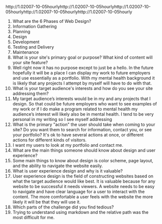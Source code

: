 <?xml version="1.0" encoding="UTF-8"?><urlset xmlns="http://www.sitemaps.org/schemas/sitemap/0.9"><url><loc>http://</loc><priority>1.0</priority><lastmod>2007-10-05</lastmod><changefreq>hourly</changefreq></url><url><loc>http://</loc><priority>1.0</priority><lastmod>2007-10-05</lastmod><changefreq>hourly</changefreq></url><url><loc>http://</loc><priority>1.0</priority><lastmod>2007-10-05</lastmod><changefreq>hourly</changefreq></url><url><loc>http://</loc><priority>1.0</priority><lastmod>2007-10-05</lastmod><changefreq>hourly</changefreq></url><url><loc>http://</loc><priority>1.0</priority><lastmod>2007-10-05</lastmod><changefreq>hourly</changefreq></url></urlset>


1.	What are the 6 Phases of Web Design?
1.	Information Gathering
2.	Planning
3.	Design
4.	Development
5.	Testing and Delivery
6.	Maintenance
2.	What is your site's primary goal or purpose? What kind of content will your site feature?
1.	Well right now it has no purpose except to just be a hello. In the future hopefully it will be a place I can display my work to future employers and use essentially as a portfolio. With my mental health background it is likely that any projects I attempt by myself will have to do with that. 
3.	What is your target audience's interests and how do you see your site addressing them?
1.	My target audience’s interests would be in my and any projects that I design. So that could be future employers who want to see examples of my work or if I do make a program related to mental health my audience’s interest will likely also be in mental health. I tend to be very personal in my writing so I see myself addressing 
4.	What is the primary "action" the user should take when coming to your site? Do you want them to search for information, contact you, or see your portfolio? It's ok to have several actions at once, or different actions for different kinds of visitors.
1.	I want my users to look at my portfolio and contact me. 
5.	What are the main things someone should know about design and user experience?
1.	Some main things to know about design is color scheme, page layout, and the ability to navigate the website easily.
6.	What is user experience design and why is it valuable? 
1.	User experience design is the field of constructing websites based on what the target audience would like best. It is valuable because for any website to be successful it needs viewers. A website needs to be easy to navigate and have clear language for a user to interact with the content. The more comfortable a user feels with the website the more likely it will be that they will use it.
7.	Which parts of the challenge did you find tedious?
1.	Trying to understand using markdown and the relative path was the most difficult for me. 

